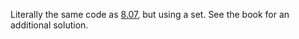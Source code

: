 Literally the same code as [8.07](https://github.com/austinschwartz/ctci_v6/blob/master/ch08/8.07_-_Permutations_without_Dups/Permutations.java), but using a set.
See the book for an additional solution.
